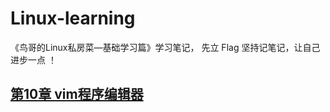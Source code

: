 # Linux-learning
《鸟哥的Linux私房菜—基础学习篇》学习笔记， 先立 Flag 坚持记笔记，让自己进步一点 ！ 


## [第10章 vim程序编辑器](https://github.com/Letitmiss/Linux-learning/blob/master/blog/10.vim.md)

